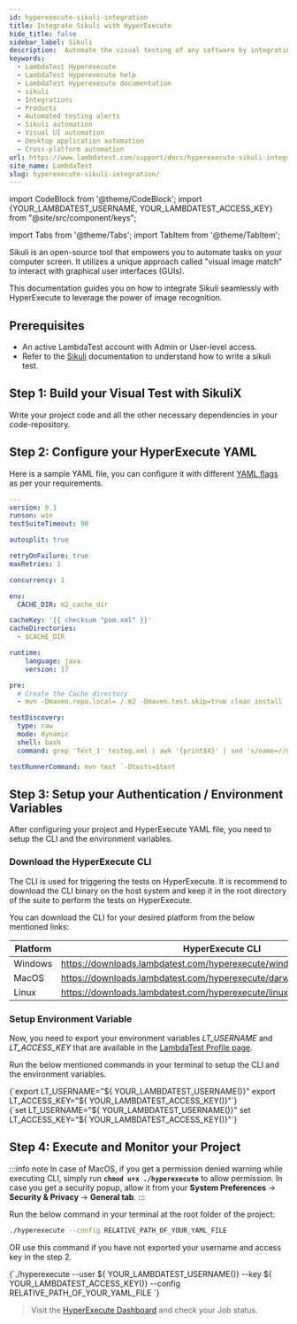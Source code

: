 ```yaml
---
id: hyperexecute-sikuli-integration
title: Integrate Sikuli with HyperExecute
hide_title: false
sidebar_label: Sikuli
description:  Automate the visual testing of any software by integrating Sikuli with HyperExecute.
keywords:
  - LambdaTest Hyperexecute
  - LambdaTest Hyperexecute help
  - LambdaTest Hyperexecute documentation
  - sikuli
  - Integrations
  - Products
  - Automated testing alerts
  - Sikuli automation
  - Visual UI automation
  - Desktop application automation
  - Cross-platform automation
url: https://www.lambdatest.com/support/docs/hyperexecute-sikuli-integration/
site_name: LambdaTest
slug: hyperexecute-sikuli-integration/
---
```


import CodeBlock from '@theme/CodeBlock';
import {YOUR_LAMBDATEST_USERNAME, YOUR_LAMBDATEST_ACCESS_KEY} from "@site/src/component/keys";

import Tabs from '@theme/Tabs';
import TabItem from '@theme/TabItem';

<script type="application/ld+json"
      dangerouslySetInnerHTML={{ __html: JSON.stringify({
       "@context": "https://schema.org",
        "@type": "BreadcrumbList",
        "itemListElement": [{
          "@type": "ListItem",
          "position": 1,
          "name": "Home",
          "item": "https://www.lambdatest.com"
        },{
          "@type": "ListItem",
          "position": 2,
          "name": "Support",
          "item": "https://www.lambdatest.com/support/docs/"
        },{
          "@type": "ListItem",
          "position": 3,
          "name": "Integration with Products",
          "item": "https://www.lambdatest.com/support/docs/hyperexecute-sikuli-integration/"
        }]
      })
    }}
></script>

Sikuli is an open-source tool that empowers you to automate tasks on your computer screen. It utilizes a unique approach called "visual image match" to interact with graphical user interfaces (GUIs).

This documentation guides you on how to integrate Sikuli seamlessly with HyperExecute to leverage the power of image recognition.

## Prerequisites
- An active LambdaTest account with Admin or User-level access.
- Refer to the [Sikuli](https://www.softwaretestinghelp.com/sikuli-tutorial-part-1/) documentation to understand how to write a sikuli test.

## Step 1: Build your Visual Test with SikuliX

Write your project code and all the other necessary dependencies in your code-repository.

## Step 2: Configure your HyperExecute YAML

Here is a sample YAML file, you can configure it with different [YAML flags](/support/docs/hyperexecute-yaml-parameters/) as per your requirements.

```yaml
---
version: 0.1
runson: win
testSuiteTimeout: 90

autosplit: true

retryOnFailure: true
maxRetries: 1

concurrency: 1

env:
  CACHE_DIR: m2_cache_dir

cacheKey: '{{ checksum "pom.xml" }}'
cacheDirectories:
  - $CACHE_DIR

runtime:
    language: java
    version: 17

pre:
  # Create the Cache directory
  - mvn -Dmaven.repo.local=./.m2 -Dmaven.test.skip=true clean install

testDiscovery:
  type: raw
  mode: dynamic
  shell: bash
  command: grep 'Test_1' testng.xml | awk '{print$4}' | sed 's/name=//g' | sed 's/\x3e//g' | sed 's/"//' | sed 's/"//'

testRunnerCommand: mvn test `-Dtests=$test
```

## Step 3: Setup your Authentication / Environment Variables

After configuring your project and HyperExecute YAML file, you need to setup the CLI and the environment variables.

### Download the HyperExecute CLI

The CLI is used for triggering the tests on HyperExecute. It is recommend to download the CLI binary on the host system and keep it in the root directory of the suite to perform the tests on HyperExecute.

You can download the CLI for your desired platform from the below mentioned links:

| Platform | HyperExecute CLI |
| ---------| ---------------- |
| Windows | https://downloads.lambdatest.com/hyperexecute/windows/hyperexecute.exe |
| MacOS | https://downloads.lambdatest.com/hyperexecute/darwin/hyperexecute |
| Linux | https://downloads.lambdatest.com/hyperexecute/linux/hyperexecute |

### Setup Environment Variable

Now, you need to export your environment variables *LT_USERNAME* and *LT_ACCESS_KEY* that are available in the [LambdaTest Profile page](https://accounts.lambdatest.com/detail/profile).

Run the below mentioned commands in your terminal to setup the CLI and the environment variables.

<Tabs className="docs__val">

<TabItem value="bash" label="Linux / MacOS" default>

  <div className="lambdatest__codeblock">
    <CodeBlock className="language-bash">
  {`export LT_USERNAME="${ YOUR_LAMBDATEST_USERNAME()}"
export LT_ACCESS_KEY="${ YOUR_LAMBDATEST_ACCESS_KEY()}"`}
  </CodeBlock>
</div>

</TabItem>

<TabItem value="powershell" label="Windows" default>

  <div className="lambdatest__codeblock">
    <CodeBlock className="language-powershell">
  {`set LT_USERNAME="${ YOUR_LAMBDATEST_USERNAME()}"
set LT_ACCESS_KEY="${ YOUR_LAMBDATEST_ACCESS_KEY()}"`}
  </CodeBlock>
</div>

</TabItem>
</Tabs>

## Step 4: Execute and Monitor your Project

:::info note
In case of MacOS, if you get a permission denied warning while executing CLI, simply run **`chmod u+x ./hyperexecute`** to allow permission. In case you get a security popup, allow it from your **System Preferences** → **Security & Privacy** → **General tab**.
:::

Run the below command in your terminal at the root folder of the project:

```bash
./hyperexecute --config RELATIVE_PATH_OF_YOUR_YAML_FILE
```

OR use this command if you have not exported your username and access key in the step 2.

<div className="lambdatest__codeblock">
  <CodeBlock className="language-bash">
    {`./hyperexecute --user ${ YOUR_LAMBDATEST_USERNAME()} --key ${ YOUR_LAMBDATEST_ACCESS_KEY()} --config RELATIVE_PATH_OF_YOUR_YAML_FILE `}
  </CodeBlock>
</div>

> Visit the [HyperExecute Dashboard](https://hyperexecute.lambdatest.com/hyperexecute) and check your Job status. 
